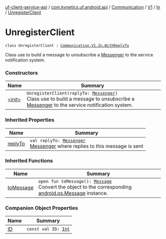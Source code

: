 [uf-client-service-api](../../../../../index.md) / [com.kynetics.uf.android.api](../../../../index.md) / [Communication](../../../index.md) / [V1](../../index.md) / [In](../index.md) / [UnregisterClient](./index.md)

# UnregisterClient

`class UnregisterClient : `[`Communication.V1.In.WithReplyTo`](../-with-reply-to/index.md)

Class use to build a message to unsubscribe a [Messenger](https://developer.android.com/reference/android/os/Messenger.html) to the service notification
system.

### Constructors

| Name | Summary |
|---|---|
| [&lt;init&gt;](-init-.md) | `UnregisterClient(replyTo: `[`Messenger`](https://developer.android.com/reference/android/os/Messenger.html)`)`<br>Class use to build a message to unsubscribe a [Messenger](https://developer.android.com/reference/android/os/Messenger.html) to the service notification system. |

### Inherited Properties

| Name | Summary |
|---|---|
| [replyTo](../-with-reply-to/reply-to.md) | `val replyTo: `[`Messenger`](https://developer.android.com/reference/android/os/Messenger.html)<br>[Messenger](https://developer.android.com/reference/android/os/Messenger.html) where replies to this message is sent |

### Inherited Functions

| Name | Summary |
|---|---|
| [toMessage](../-with-reply-to/to-message.md) | `open fun toMessage(): `[`Message`](https://developer.android.com/reference/android/os/Message.html)<br>Convert the object to the corresponding [android.os.Message](https://developer.android.com/reference/android/os/Message.html) instance. |

### Companion Object Properties

| Name | Summary |
|---|---|
| [ID](-i-d.md) | `const val ID: `[`Int`](https://kotlinlang.org/api/latest/jvm/stdlib/kotlin/-int/index.html) |
